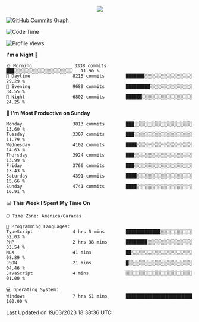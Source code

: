 <p align="center">
  <a href="http://www.github.com/thevacs">
    <img src="https://github-readme-streak-stats.herokuapp.com/?user=thevacs&stroke=ffffff&background=1c1917&ring=0891b2&fire=0891b2&currStreakNum=ffffff&currStreakLabel=0891b2&sideNums=ffffff&sideLabels=ffffff&dates=ffffff&hide_border=true" />
  </a>
  
  <a href="http://www.github.com/thevacs"><img src="https://github-readme-activity-graph.cyclic.app/graph?username=thevacs&bg_color=000000&color=ffffff&line=ff0000&point=ebebeb&area=true&hide_border=true" alt="GitHub Commits Graph" /></a>
  
</p>

<!--START_SECTION:waka-->
![Code Time](http://img.shields.io/badge/Code%20Time-1%2C254%20hrs%205%20mins-blue)

![Profile Views](http://img.shields.io/badge/Profile%20Views-0-blue)

**I'm a Night 🦉** 

```text
🌞 Morning                3338 commits        ███░░░░░░░░░░░░░░░░░░░░░░   11.90 % 
🌆 Daytime                8215 commits        ███████░░░░░░░░░░░░░░░░░░   29.29 % 
🌃 Evening                9689 commits        █████████░░░░░░░░░░░░░░░░   34.55 % 
🌙 Night                  6802 commits        ██████░░░░░░░░░░░░░░░░░░░   24.25 % 
```
📅 **I'm Most Productive on Sunday** 

```text
Monday                   3813 commits        ███░░░░░░░░░░░░░░░░░░░░░░   13.60 % 
Tuesday                  3307 commits        ███░░░░░░░░░░░░░░░░░░░░░░   11.79 % 
Wednesday                4102 commits        ████░░░░░░░░░░░░░░░░░░░░░   14.63 % 
Thursday                 3924 commits        ███░░░░░░░░░░░░░░░░░░░░░░   13.99 % 
Friday                   3766 commits        ███░░░░░░░░░░░░░░░░░░░░░░   13.43 % 
Saturday                 4391 commits        ████░░░░░░░░░░░░░░░░░░░░░   15.66 % 
Sunday                   4741 commits        ████░░░░░░░░░░░░░░░░░░░░░   16.91 % 
```


📊 **This Week I Spent My Time On** 

```text
🕑︎ Time Zone: America/Caracas

💬 Programming Languages: 
TypeScript               4 hrs 5 mins        █████████████░░░░░░░░░░░░   52.03 % 
PHP                      2 hrs 38 mins       ████████░░░░░░░░░░░░░░░░░   33.54 % 
MDX                      41 mins             ██░░░░░░░░░░░░░░░░░░░░░░░   08.89 % 
JSON                     21 mins             █░░░░░░░░░░░░░░░░░░░░░░░░   04.46 % 
JavaScript               4 mins              ░░░░░░░░░░░░░░░░░░░░░░░░░   01.00 % 

💻 Operating System: 
Windows                  7 hrs 51 mins       █████████████████████████   100.00 % 
```


 Last Updated on 19/03/2023 18:38:36 UTC
<!--END_SECTION:waka-->
